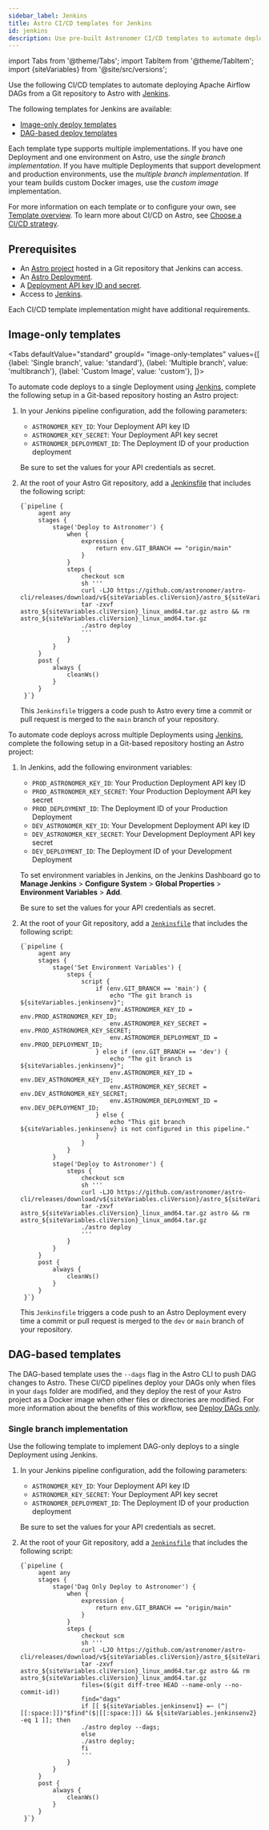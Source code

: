 ```yaml
---
sidebar_label: Jenkins
title: Astro CI/CD templates for Jenkins
id: jenkins
description: Use pre-built Astronomer CI/CD templates to automate deploying Apache Airflow DAGs to Astro using Jenkins. 
---
```


import Tabs from '@theme/Tabs';
import TabItem from '@theme/TabItem';
import {siteVariables} from '@site/src/versions';

Use the following CI/CD templates to automate deploying Apache Airflow DAGs from a Git repository to Astro with [Jenkins](https://www.jenkins.io/).

The following templates for Jenkins are available:

- [Image-only deploy templates](template-overview.md#image-only-templates)
- [DAG-based deploy templates](template-overview.md#dag-based-templates)

Each template type supports multiple implementations. If you have one Deployment and one environment on Astro, use the _single branch implementation_. If you have multiple Deployments that support development and production environments, use the _multiple branch implementation_. If your team builds custom Docker images, use the _custom image_ implementation.

For more information on each template or to configure your own, see [Template overview](template-overview.md). To learn more about CI/CD on Astro, see [Choose a CI/CD strategy](set-up-ci-cd.md).

## Prerequisites

- An [Astro project](develop-project.md#create-an-astro-project) hosted in a Git repository that Jenkins can access.
- An [Astro Deployment](create-deployment.md).
- A [Deployment API key ID and secret](api-keys.md).
- Access to [Jenkins](https://www.jenkins.io/).

Each CI/CD template implementation might have additional requirements.

## Image-only templates
 
<Tabs
    defaultValue="standard"
    groupId= "image-only-templates"
    values={[
        {label: 'Single branch', value: 'standard'},
        {label: 'Multiple branch', value: 'multibranch'},
        {label: 'Custom Image', value: 'custom'},
    ]}>
<TabItem value="standard">

To automate code deploys to a single Deployment using [Jenkins](https://www.jenkins.io/), complete the following setup in a Git-based repository hosting an Astro project:

1. In your Jenkins pipeline configuration, add the following parameters:

    - `ASTRONOMER_KEY_ID`: Your Deployment API key ID
    - `ASTRONOMER_KEY_SECRET`: Your Deployment API key secret
    - `ASTRONOMER_DEPLOYMENT_ID`: The Deployment ID of your production deployment

    Be sure to set the values for your API credentials as secret.

2. At the root of your Astro Git repository, add a [Jenkinsfile](https://www.jenkins.io/doc/book/pipeline/jenkinsfile/) that includes the following script:

    <pre><code parentName="pre">{`pipeline {
        agent any
        stages {
            stage('Deploy to Astronomer') {
                when {
                    expression {
                        return env.GIT_BRANCH == "origin/main"
                    }
                }
                steps {
                    checkout scm
                    sh '''
                    curl -LJO https://github.com/astronomer/astro-cli/releases/download/v${siteVariables.cliVersion}/astro_${siteVariables.cliVersion}_linux_amd64.tar.gz
                    tar -zxvf astro_${siteVariables.cliVersion}_linux_amd64.tar.gz astro && rm astro_${siteVariables.cliVersion}_linux_amd64.tar.gz
                    ./astro deploy
                    '''
                }
            }
        }
        post {
            always {
                cleanWs()
            }
        }
    }`}</code></pre>

    This `Jenkinsfile` triggers a code push to Astro every time a commit or pull request is merged to the `main` branch of your repository.

</TabItem>

<TabItem value="multibranch">

To automate code deploys across multiple Deployments using [Jenkins](https://www.jenkins.io/), complete the following setup in a Git-based repository hosting an Astro project:

1. In Jenkins, add the following environment variables:

    - `PROD_ASTRONOMER_KEY_ID`: Your Production Deployment API key ID
    - `PROD_ASTRONOMER_KEY_SECRET`: Your Production Deployment API key secret
    - `PROD_DEPLOYMENT_ID`: The Deployment ID of your Production Deployment
    - `DEV_ASTRONOMER_KEY_ID`: Your Development Deployment API key ID
    - `DEV_ASTRONOMER_KEY_SECRET`: Your Development Deployment API key secret
    - `DEV_DEPLOYMENT_ID`: The Deployment ID of your Development Deployment

    To set environment variables in Jenkins, on the Jenkins Dashboard go to **Manage Jenkins** > **Configure System** > **Global Properties** > **Environment Variables** > **Add**.

    Be sure to set the values for your API credentials as secret.

2. At the root of your Git repository, add a [`Jenkinsfile`](https://www.jenkins.io/doc/book/pipeline/jenkinsfile/) that includes the following script:

    <pre><code parentName="pre">{`pipeline {
        agent any
        stages {
            stage('Set Environment Variables') {
                steps {
                    script {
                        if (env.GIT_BRANCH == 'main') {
                            echo "The git branch is ${siteVariables.jenkinsenv}";
                            env.ASTRONOMER_KEY_ID = env.PROD_ASTRONOMER_KEY_ID;
                            env.ASTRONOMER_KEY_SECRET = env.PROD_ASTRONOMER_KEY_SECRET;
                            env.ASTRONOMER_DEPLOYMENT_ID = env.PROD_DEPLOYMENT_ID;
                        } else if (env.GIT_BRANCH == 'dev') {
                            echo "The git branch is ${siteVariables.jenkinsenv}";
                            env.ASTRONOMER_KEY_ID = env.DEV_ASTRONOMER_KEY_ID;
                            env.ASTRONOMER_KEY_SECRET = env.DEV_ASTRONOMER_KEY_SECRET;
                            env.ASTRONOMER_DEPLOYMENT_ID = env.DEV_DEPLOYMENT_ID;
                        } else {
                            echo "This git branch ${siteVariables.jenkinsenv} is not configured in this pipeline."
                        }
                    }
                }
            }
            stage('Deploy to Astronomer') {
                steps {
                    checkout scm
                    sh '''
                    curl -LJO https://github.com/astronomer/astro-cli/releases/download/v${siteVariables.cliVersion}/astro_${siteVariables.cliVersion}_linux_amd64.tar.gz
                    tar -zxvf astro_${siteVariables.cliVersion}_linux_amd64.tar.gz astro && rm astro_${siteVariables.cliVersion}_linux_amd64.tar.gz
                    ./astro deploy
                    '''
                }
            }
        }
        post {
            always {
                cleanWs()
            }
        }
    }`}</code></pre>

    This `Jenkinsfile` triggers a code push to an Astro Deployment every time a commit or pull request is merged to the `dev` or `main` branch of your repository.

</TabItem>
</Tabs>

## DAG-based templates

The DAG-based template uses the `--dags` flag in the Astro CLI to push DAG changes to Astro. These CI/CD pipelines deploy your DAGs only when files in your `dags` folder are modified, and they deploy the rest of your Astro project as a Docker image when other files or directories are modified. For more information about the benefits of this workflow, see [Deploy DAGs only](deploy-code.md#deploy-dags-only).

### Single branch implementation

Use the following template to implement DAG-only deploys to a single Deployment using Jenkins.

1. In your Jenkins pipeline configuration, add the following parameters:

    - `ASTRONOMER_KEY_ID`: Your Deployment API key ID
    - `ASTRONOMER_KEY_SECRET`: Your Deployment API key secret
    - `ASTRONOMER_DEPLOYMENT_ID`: The Deployment ID of your production deployment

    Be sure to set the values for your API credentials as secret.

2. At the root of your Git repository, add a [`Jenkinsfile`](https://www.jenkins.io/doc/book/pipeline/jenkinsfile/) that includes the following script:

    <pre><code parentName="pre">{`pipeline {
        agent any
        stages {
            stage('Dag Only Deploy to Astronomer') {
                when {
                    expression {
                        return env.GIT_BRANCH == "origin/main"
                    }
                }
                steps {
                    checkout scm
                    sh '''
                    curl -LJO https://github.com/astronomer/astro-cli/releases/download/v${siteVariables.cliVersion}/astro_${siteVariables.cliVersion}_linux_amd64.tar.gz
                    tar -zxvf astro_${siteVariables.cliVersion}_linux_amd64.tar.gz astro && rm astro_${siteVariables.cliVersion}_linux_amd64.tar.gz
                    files=($(git diff-tree HEAD --name-only --no-commit-id))
                    find="dags"
                    if [[ ${siteVariables.jenkinsenv1} =~ (^|[[:space:]])"$find"($|[[:space:]]) && ${siteVariables.jenkinsenv2} -eq 1 ]]; then
                    ./astro deploy --dags;
                    else
                    ./astro deploy;
                    fi
                    '''
                }
            }
        }
        post {
            always {
                cleanWs()
            }
        }
    }`}</code></pre>

